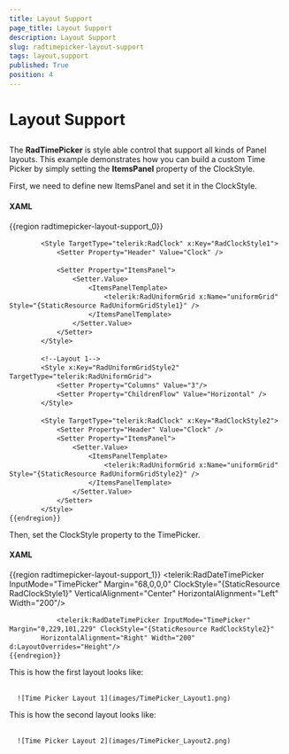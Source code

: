 ```yaml
---
title: Layout Support
page_title: Layout Support
description: Layout Support
slug: radtimepicker-layout-support
tags: layout,support
published: True
position: 4
---
```


# Layout Support



## 

The __RadTimePicker__  is style able control that support all kinds of Panel layouts. This example demonstrates how you can build a 
        custom Time Picker by simply setting the __ItemsPanel__ property of the ClockStyle.

First, we need to define new ItemsPanel and set it in the ClockStyle.

#### __XAML__

{{region radtimepicker-layout-support_0}}
	        <!--Layout 1-->
	        <Style x:Key="RadUniformGridStyle1" TargetType="telerik:RadUniformGrid">
	            <Setter Property="Rows" Value="4"/>
	            <Setter Property="ChildrenFlow" Value="Horizontal" />
	        </Style>
	        
	        <Style TargetType="telerik:RadClock" x:Key="RadClockStyle1">
	            <Setter Property="Header" Value="Clock" />
	
	            <Setter Property="ItemsPanel">
	                <Setter.Value>
	                    <ItemsPanelTemplate>
	                        <telerik:RadUniformGrid x:Name="uniformGrid" Style="{StaticResource RadUniformGridStyle1}" />
	                    </ItemsPanelTemplate>
	                </Setter.Value>
	            </Setter>
	        </Style>
	
	        <!--Layout 1-->
	        <Style x:Key="RadUniformGridStyle2" TargetType="telerik:RadUniformGrid">
	            <Setter Property="Columns" Value="3"/>
	            <Setter Property="ChildrenFlow" Value="Horizontal" />
	        </Style>
	        
	        <Style TargetType="telerik:RadClock" x:Key="RadClockStyle2">
	            <Setter Property="Header" Value="Clock" />
	            <Setter Property="ItemsPanel">
	                <Setter.Value>
	                    <ItemsPanelTemplate>
	                        <telerik:RadUniformGrid x:Name="uniformGrid" Style="{StaticResource RadUniformGridStyle2}" />
	                    </ItemsPanelTemplate>
	                </Setter.Value>
	            </Setter>
	        </Style>
	{{endregion}}



Then, set the ClockStyle property to the TimePicker.

#### __XAML__

{{region radtimepicker-layout-support_1}}
	        <Grid x:Name="LayoutRoot" Background="White">
	            <telerik:RadDateTimePicker InputMode="TimePicker" Margin="68,0,0,0" ClockStyle="{StaticResource RadClockStyle1}"
			VerticalAlignment="Center" HorizontalAlignment="Left" Width="200"/>
	
	            <telerik:RadDateTimePicker InputMode="TimePicker" Margin="0,229,101,229" ClockStyle="{StaticResource RadClockStyle2}" 
			HorizontalAlignment="Right" Width="200" d:LayoutOverrides="Height"/>
	{{endregion}}



This is how the first layout looks like:


         
      ![Time Picker Layout 1](images/TimePicker_Layout1.png)

This is how the second layout looks like:


         
      ![Time Picker Layout 2](images/TimePicker_Layout2.png)

